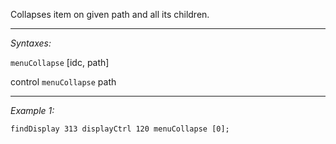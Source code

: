 Collapses item on given path and all its children.


---
*Syntaxes:*

`menuCollapse` [idc, path]

control `menuCollapse` path

---
*Example 1:*

```sqf
findDisplay 313 displayCtrl 120 menuCollapse [0];
```
